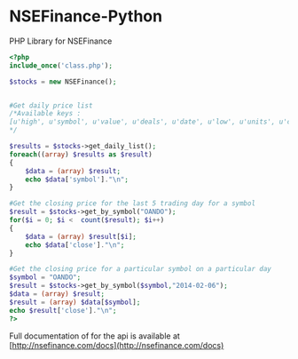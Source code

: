 NSEFinance-Python
=================

PHP Library for NSEFinance



```php
<?php
include_once('class.php');

$stocks = new NSEFinance();


#Get daily price list
/*Available keys :
[u'high', u'symbol', u'value', u'deals', u'date', u'low', u'units', u'close', u'open', u'change']
*/

$results = $stocks->get_daily_list();
foreach((array) $results as $result)
{
	$data = (array) $result;
	echo $data['symbol']."\n";
}

#Get the closing price for the last 5 trading day for a symbol
$result = $stocks->get_by_symbol("OANDO");
for($i = 0; $i <  count($result); $i++)
{
	$data = (array) $result[$i];
	echo $data['close']."\n";
}

#Get the closing price for a particular symbol on a particular day
$symbol = "OANDO";
$result = $stocks->get_by_symbol($symbol,"2014-02-06");
$data = (array) $result;
$result = (array) $data[$symbol];
echo $result['close']."\n";
?>
```




Full documentation of for the api is available at [http://nsefinance.com/docs](http://nsefinance.com/docs)
